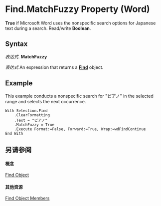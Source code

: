 
# Find.MatchFuzzy Property (Word)

 **True** if Microsoft Word uses the nonspecific search options for Japanese text during a search. Read/write **Boolean**.


## Syntax

 _表达式_. **MatchFuzzy**

 _表达式_ An expression that returns a **[Find](da822788-cad5-992a-a835-18cc574cc324.md)** object.


## Example

This example conducts a nonspecific search for "ピアノ" in the selected range and selects the next occurrence.


```
With Selection.Find 
    .ClearFormatting 
    .Text = "ピアノ" 
    .MatchFuzzy = True 
    .Execute Format:=False, Forward:=True, Wrap:=wdFindContinue 
End With
```


## 另请参阅


#### 概念


[Find Object](da822788-cad5-992a-a835-18cc574cc324.md)
#### 其他资源


[Find Object Members](http://msdn.microsoft.com/library/21f00da0-4c84-ace3-fc79-a55a9ed64360%28Office.15%29.aspx)